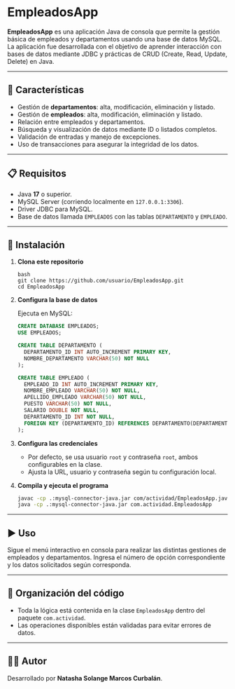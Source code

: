 # EmpleadosApp

**EmpleadosApp** es una aplicación Java de consola que permite la gestión básica de empleados y departamentos usando una base de datos MySQL. La aplicación fue desarrollada con el objetivo de aprender interacción con bases de datos mediante JDBC y prácticas de CRUD (Create, Read, Update, Delete) en Java.

---

## 🚀 Características

- Gestión de **departamentos**: alta, modificación, eliminación y listado.
- Gestión de **empleados**: alta, modificación, eliminación y listado.
- Relación entre empleados y departamentos.
- Búsqueda y visualización de datos mediante ID o listados completos.
- Validación de entradas y manejo de excepciones.
- Uso de transacciones para asegurar la integridad de los datos.

---

## 📋 Requisitos

- Java **17** o superior.
- MySQL Server (corriendo localmente en `127.0.0.1:3306`).
- Driver JDBC para MySQL.
- Base de datos llamada `EMPLEADOS` con las tablas `DEPARTAMENTO` y `EMPLEADO`.

---

## 🔧 Instalación

1. **Clona este repositorio**

   ```
   bash
   git clone https://github.com/usuario/EmpleadosApp.git
   cd EmpleadosApp
   ````
   
2. **Configura la base de datos**

   Ejecuta en MySQL:

   ```sql
   CREATE DATABASE EMPLEADOS;
   USE EMPLEADOS;

   CREATE TABLE DEPARTAMENTO (
     DEPARTAMENTO_ID INT AUTO_INCREMENT PRIMARY KEY,
     NOMBRE_DEPARTAMENTO VARCHAR(50) NOT NULL
   );

   CREATE TABLE EMPLEADO (
     EMPLEADO_ID INT AUTO_INCREMENT PRIMARY KEY,
     NOMBRE_EMPLEADO VARCHAR(50) NOT NULL,
     APELLIDO_EMPLEADO VARCHAR(50) NOT NULL,
     PUESTO VARCHAR(50) NOT NULL,
     SALARIO DOUBLE NOT NULL,
     DEPARTAMENTO_ID INT NOT NULL,
     FOREIGN KEY (DEPARTAMENTO_ID) REFERENCES DEPARTAMENTO(DEPARTAMENTO_ID)
   );
   ```

3. **Configura las credenciales**

   * Por defecto, se usa usuario `root` y contraseña `root`, ambos configurables en la clase.
   * Ajusta la URL, usuario y contraseña según tu configuración local.

4. **Compila y ejecuta el programa**

   ```bash
   javac -cp .:mysql-connector-java.jar com/actividad/EmpleadosApp.java
   java -cp .:mysql-connector-java.jar com.actividad.EmpleadosApp
   ```

---

## ▶️ Uso

Sigue el menú interactivo en consola para realizar las distintas gestiones de empleados y departamentos.
Ingresa el número de opción correspondiente y los datos solicitados según corresponda.

---

## 📂 Organización del código

* Toda la lógica está contenida en la clase `EmpleadosApp` dentro del paquete `com.actividad`.
* Las operaciones disponibles están validadas para evitar errores de datos.

---

## 👩‍💻 Autor

Desarrollado por **Natasha Solange Marcos Curbalán**.
